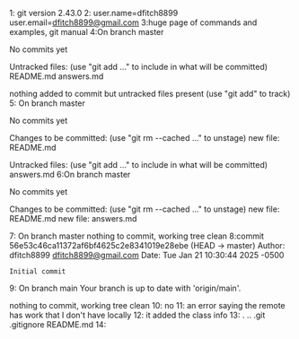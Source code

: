 1: git version 2.43.0
2: user.name=dfitch8899
user.email=dfitch8899@gmail.com
3:huge page of commands and examples, git manual
4:On branch master

No commits yet

Untracked files:
  (use "git add <file>..." to include in what will be committed)
        README.md
        answers.md

nothing added to commit but untracked files present (use "git add" to track)
5: On branch master

No commits yet

Changes to be committed:
  (use "git rm --cached <file>..." to unstage)
        new file:   README.md

Untracked files:
  (use "git add <file>..." to include in what will be committed)
        answers.md
6:On branch master

No commits yet

Changes to be committed:
  (use "git rm --cached <file>..." to unstage)
        new file:   README.md
        new file:   answers.md

7: On branch master
nothing to commit, working tree clean
8:commit 56e53c46ca11372af6bf4625c2e8341019e28ebe (HEAD -> master)
Author: dfitch8899 <dfitch8899@gmail.com>
Date:   Tue Jan 21 10:30:44 2025 -0500

    Initial commit
9: On branch main
Your branch is up to date with 'origin/main'.

nothing to commit, working tree clean
10: no
11: an error saying the remote has work that I don't have locally
12: it added the class info
13: .  ..  .git  .gitignore  README.md
14: